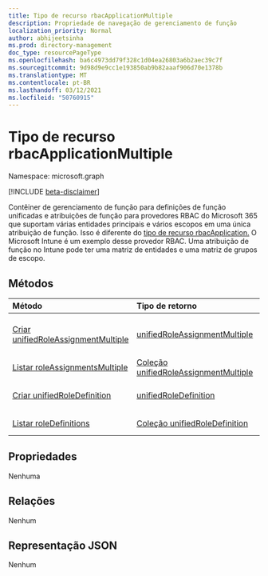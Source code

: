 ```yaml
---
title: Tipo de recurso rbacApplicationMultiple
description: Propriedade de navegação de gerenciamento de função
localization_priority: Normal
author: abhijeetsinha
ms.prod: directory-management
doc_type: resourcePageType
ms.openlocfilehash: ba6c4973dd79f328c1d04ea26803a6b2aec39c7f
ms.sourcegitcommit: 9d98d9e9cc1e193850ab9b82aaaf906d70e1378b
ms.translationtype: MT
ms.contentlocale: pt-BR
ms.lasthandoff: 03/12/2021
ms.locfileid: "50760915"
---
```

# <a name="rbacapplicationmultiple-resource-type"></a>Tipo de recurso rbacApplicationMultiple

Namespace: microsoft.graph

[!INCLUDE [beta-disclaimer](../../includes/beta-disclaimer.md)]

Contêiner de gerenciamento de função para definições de função unificadas e atribuições de função para provedores RBAC do Microsoft 365 que suportam várias entidades principais e vários escopos em uma única atribuição de função. Isso é diferente do [tipo de recurso rbacApplication.](rbacapplication.md) O Microsoft Intune é um exemplo desse provedor RBAC. Uma atribuição de função no Intune pode ter uma matriz de entidades e uma matriz de grupos de escopo.

## <a name="methods"></a>Métodos

| Método       | Tipo de retorno | Descrição |
|:-------------|:------------|:------------|
| [Criar unifiedRoleAssignmentMultiple](../api/unifiedroleassignmentmultiple-post.md) | [unifiedRoleAssignmentMultiple](unifiedroleassignmentmultiple.md) | Crie um novo unifiedRoleAssignmentMultiple postando na coleção roleAssignments. |
| [Listar roleAssignmentsMultiple](../api/unifiedroleassignmentmultiple-list.md) | [Coleção unifiedRoleAssignmentMultiple](unifiedroleassignmentmultiple.md) | Obter a coleção de objetos unifiedRoleAssignmentMultiple. |
| [Criar unifiedRoleDefinition](../api/rbacapplication-post-roledefinitions.md) | [unifiedRoleDefinition](unifiedroledefinition.md) | Crie um novo unifiedRoleDefinition postando na coleção roleDefinitions. |
| [Listar roleDefinitions](../api/rbacapplication-list-roledefinitions.md) | [Coleção unifiedRoleDefinition](unifiedroledefinition.md) | Obter uma coleção de objetos unifiedRoleDefinition. |

## <a name="properties"></a>Propriedades

Nenhuma

## <a name="relationships"></a>Relações

Nenhum

## <a name="json-representation"></a>Representação JSON

Nenhum

<!-- uuid: 16cd6b66-4b1a-43a1-adaf-3a886856ed98
2019-02-04 14:57:30 UTC -->
<!-- {
  "type": "#page.annotation",
  "description": "rbacApplicationMultiple resource",
  "keywords": "",
  "section": "documentation",
  "tocPath": ""
}-->


